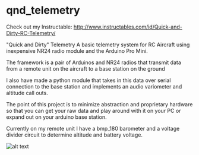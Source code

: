 # qnd_telemetry

Check out my Instructable: http://www.instructables.com/id/Quick-and-Dirty-RC-Telemetry/

"Quick and Dirty" Telemetry
A basic telemetry system for RC Aircraft using inexpensive NR24 radio module and the Arduino Pro Mini.

The framework is a pair of Arduinos and NR24 radios that transmit data from a remote unit on the aircraft to a 
base station on the ground

I also have made a python module that takes in this data over serial connection to the base station and implements
an audio variometer and altitude call outs.

The point of this project is to minimize abstraction and proprietary hardware so that you can get your raw data and play around with it on
your PC or expand out on your arduino base station. 

Currently on my remote unit I have a bmp_180 barometer and a voltage divider circuit to determine altitude and battery voltage.

![alt text](https://cdn.rawgit.com/mvniemi/qnd_telemetry/master/schematics/Telem_Remote_schem.svg)
